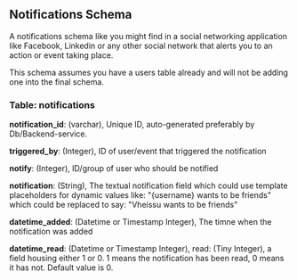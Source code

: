 ## Notifications Schema

A notifications schema like you might find in a social networking application like Facebook, Linkedin or any other social network that alerts you to an action or event taking place.

This schema assumes you have a users table already and will not be adding one into the final schema.

### Table: notifications

**notification_id**: (varchar), Unique ID, auto-generated preferably by Db/Backend-service.

**triggered_by**: (Integer), ID of user/event that triggered the notification

**notify**: (Integer), ID/group of user who should be notified

**notification**: (String), The textual notification field which could use template placeholders for dynamic values like: "{username} wants to be friends" which could be replaced to say: "Vheissu wants to be friends"

**datetime_added**: (Datetime or Timestamp Integer), The timne when the notification was added

**datetime_read**: (Datetime or Timestamp Integer),
read: (Tiny Integer), a field housing either 1 or 0. 1 means the notification has been read, 0 means it has not. Default value is 0.
